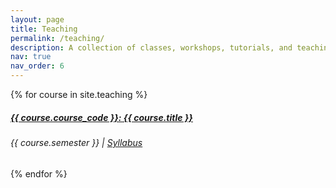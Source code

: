 ```yaml
---
layout: page
title: Teaching
permalink: /teaching/
description: A collection of classes, workshops, tutorials, and teaching materials
nav: true
nav_order: 6
---
```


<div class="container">
  {% for course in site.teaching %}
    <div class="card mt-3">
      <div class="p-3">
        <div class="row">
          <div class="col-sm-10">
            <h5 class="font-weight-bold">
              <a href="{{ course.url }}">{{ course.course_code }}: {{ course.title }}</a>
            </h5>
          </div>
          <div class="col-sm-2 text-left text-sm-right">
          </div>
        </div>
        <h6 class="font-italic mt-2 mt-sm-0">
          {{ course.semester }} | <a href="{{ course.syllabus }}">Syllabus</a>
        </h6>
        <!-- <p>{{ course.description }}</p> -->
      </div>
    </div>
  {% endfor %}
</div>